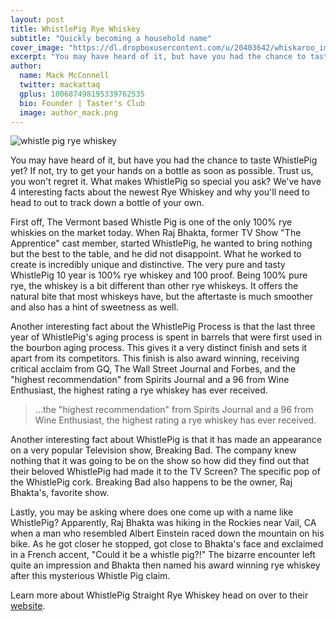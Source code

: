 ```yaml
---
layout: post
title: WhistlePig Rye Whiskey
subtitle: "Quickly becoming a household name"
cover_image: "https://dl.dropboxusercontent.com/u/20403642/whiskaroo_images/whiskaroo_header_images/3.jpg"
excerpt: "You may have heard of it, but have you had the chance to taste WhistlePig yet? If not, try to get your hands on a bottle as soon as possible. Trust us, you won't regret..."
author:
  name: Mack McConnell
  twitter: mackattaq
  gplus: 100687498195339762535 
  bio: Founder | Taster's Club
  image: author_mack.png
---
```

![whistle pig rye whiskey](https://dl.dropboxusercontent.com/u/20403642/whiskaroo_images/whistle-pig-rye.jpg)

You may have heard of it, but have you had the chance to taste WhistlePig yet? If not, try to get your hands on a bottle as soon as possible. Trust us, you won't regret it. What makes WhistlePig so special you ask? We've have 4 interesting facts about the newest Rye Whiskey and why you'll need to head to out to track down a bottle of your own. 

First off, The Vermont based Whistle Pig is one of the only 100% rye whiskies on the market today. When Raj Bhakta, former TV Show "The Apprentice" cast member, started WhistlePig, he wanted to bring nothing but the best to the table, and he did not disappoint. What he worked to create is incredibly unique and distinctive. The very pure and tasty WhistlePig 10 year is 100% rye whiskey and 100 proof. Being 100% pure rye, the whiskey is a bit different than other rye whiskeys. It offers the natural bite that most whiskeys have, but the aftertaste is much smoother and also has a hint of sweetness as well. 

Another interesting fact about the WhistlePig Process is that the last three year of WhistlePig's aging process is spent in barrels that were first used in the bourbon aging process. This gives it a very distinct finish and sets it apart from its competitors. This finish is also award winning, receiving critical acclaim from GQ, The Wall Street Journal and Forbes, and the "highest recommendation" from Spirits Journal and a 96 from Wine Enthusiast, the highest rating a rye whiskey has ever received. 

> ...the "highest recommendation" from Spirits Journal and a 96 from Wine Enthusiast, the highest rating a rye whiskey has ever received. 

Another interesting fact about WhistlePig is that it has made an appearance on a very popular Television show, Breaking Bad. The company knew nothing that it was going to be on the show so how did they find out that their beloved WhistlePig had made it to the TV Screen? The specific pop of the WhistlePig cork. Breaking Bad also happens to be the owner, Raj Bhakta's, favorite show. 

Lastly, you may be asking where does one come up with a name like WhistlePig? Apparently, Raj Bhakta was hiking in the Rockies near Vail, CA when a man who resembled Albert Einstein raced down the mountain on his bike. As he got closer he stopped, got close to Bhakta's face and exclaimed in a French accent, "Could it be a whistle pig?!" The bizarre encounter left quite an impression and Bhakta then named his award winning rye whiskey after this mysterious Whistle Pig claim.


Learn more about WhistlePig Straight Rye Whiskey head on over to their <a href="http://www.whistlepigwhiskey.com/">website</a>.